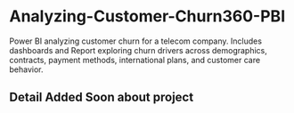 # Analyzing-Customer-Churn360-PBI
Power BI  analyzing customer churn for  a telecom company. Includes  dashboards and Report exploring churn drivers across demographics, contracts, payment methods, international plans, and customer care behavior.

## Detail Added Soon about project

